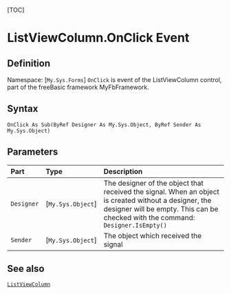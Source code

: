 [TOC]
# ListViewColumn.OnClick Event

## Definition
Namespace: [`My.Sys.Forms`]
`OnClick` is event of the ListViewColumn control, part of the freeBasic framework MyFbFramework.
## Syntax
```freeBasic
OnClick As Sub(ByRef Designer As My.Sys.Object, ByRef Sender As My.Sys.Object)
```

## Parameters

|Part|Type|Description|
| :------------ | :------------ | :------------ |
|`Designer`|[`My.Sys.Object`]|The designer of the object that received the signal. When an object is created without a designer, the designer will be empty. This can be checked with the command: `Designer.IsEmpty()`|
|`Sender`|[`My.Sys.Object`]|The object which received the signal|

## See also
[`ListViewColumn`](ListViewColumn.md)
